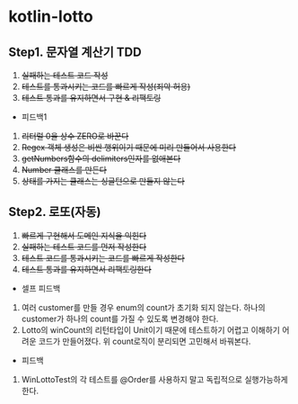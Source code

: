 # kotlin-lotto

## Step1. 문자열 계산기 TDD

1. ~~실패하는 테스트 코드 작성~~
2. ~~테스트를 통과시키는 코드를 빠르게 작성(죄악 허용)~~
3. ~~테스트 통과를 유지하면서 구현 & 리팩토링~~

* 피드백1
1. ~~리터럴 0을 상수 ZERO로 바꾼다~~
2. ~~Regex 객체 생성은 비싼 행위이기 때문에 미리 만들어서 사용한다~~
3. ~~getNumbers함수의 delimiters인자를 없애본다~~
4. ~~Number 클래스를 만든다~~
5. ~~상태를 가지는 클래스는 싱글턴으로 만들지 않는다~~

## Step2. 로또(자동)

1. ~~빠르게 구현해서 도메인 지식을 익힌다~~
2. ~~실패하는 테스트 코드를 먼저 작성한다~~
3. ~~테스트 코드를 통과시키는 코드를 빠르게 작성한다~~
4. ~~테스트 통과를 유지하면서 리팩토링한다~~

* 셀프 피드백
1. 여러 customer를 만들 경우 enum의 count가 초기화 되지 않는다. 하나의 customer가 하나의 count를 가질 수 있도록 변경해야 한다.
2. Lotto의 winCount의 리턴타입이 Unit이기 때문에 테스트하기 어렵고 이해하기 어려운 코드가 만들어졌다. 위 count로직이 분리되면 고민해서 바꿔본다.

* 피드백
1. WinLottoTest의 각 테스트를 @Order를 사용하지 말고 독립적으로 실행가능하게 한다.
